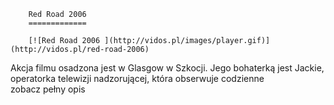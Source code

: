 
        Red Road 2006 
        =============
        
        [![Red Road 2006 ](http://vidos.pl/images/player.gif)](http://vidos.pl/red-road-2006)
        
        
 Akcja filmu osadzona jest w Glasgow w Szkocji. Jego bohaterką jest Jackie, operatorka telewizji nadzorującej, która obserwuje codzienne zobacz pełny opis
    